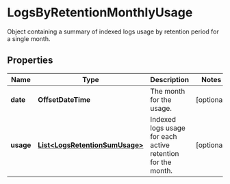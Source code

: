 # LogsByRetentionMonthlyUsage

Object containing a summary of indexed logs usage by retention period for a single month.

## Properties

| Name      | Type                                                              | Description                                                 | Notes      |
| --------- | ----------------------------------------------------------------- | ----------------------------------------------------------- | ---------- |
| **date**  | **OffsetDateTime**                                                | The month for the usage.                                    | [optional] |
| **usage** | [**List&lt;LogsRetentionSumUsage&gt;**](LogsRetentionSumUsage.md) | Indexed logs usage for each active retention for the month. | [optional] |
